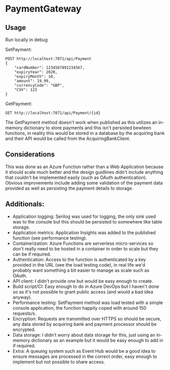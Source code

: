 # PaymentGateway

## Usage
Run locally in debug

SetPayment:
```
POST http://localhost:7071/api/Payment
{
	"cardNumber": 1234567891234567,
	"expiryYear": 2020,
	"expiryMonth": 10,
	"amount": 19.99,
	"currencyCode": "GBP",
	"CVV": 123
}
```

GetPayment:
```
GET http://localhost:7071/api/Payment/{id}
```

The GetPayment method doesn't work when published as this utilizes an in-memory dictionary to store payments and this isn't persisted bewteen functions, in reality this would be stored in a database by the acquiring bank and their API would be called from the AcquiringBankClient.

## Considerations
This was done as an Azure Function rather than a Web Application because it should scale much better and the design guidlines didn't include anything that couldn't be implemented easily (such as OAuth authentication). Obvious improvements include adding some validation of the payment data provided as well as persisting the payment details to storage.

## Additionals:
* Application logging: Serilog was used for logging, the only sink used was to the console but this should be persisted to somewhere like table storage.
* Application metrics: Application Insights was added to the published function (see performance testing).
* Containerization: Azure Functions are serverless micro-services so don't really need to be hosted in a container in order to scale but they can be if required.
* Authentication: Access to the function is authenticated by a key provided in the URL (see the load testing code), in real life we'd probably want something a bit easier to manage as scale such as OAuth.
* API client: I didn't provide one but would be easy enough to create.
* Build script/CI: Easy enough to do in Azure DevOps but I haven't done so as it's not possible to grant public access (and would a bad idea anyway).
* Performance testing: SetPayment method was load tested with a simple console application, the function happily coped with around 150 requests/s.
* Encryption: Requests are transmitted over HTTPS so should be secure, any data stored by acquiring bank and payment processor should be encrypted.
* Data storage: I didn't worry about data storage for this, just using an in-memory dictionary as an example but it would be easy enough to add in if required.
* Extra: A queuing system such as Event Hub would be a good idea to ensure messages are processed in the correct order, easy enough to implement but not possible to share access.

